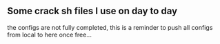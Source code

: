 ## Some crack sh files I use on day to day

the configs are not fully completed, this is a reminder to push all configs from local to here once free...


